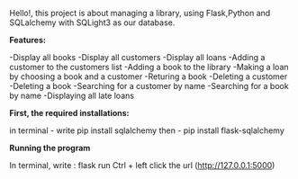 Hello!, this project is about managing a library,
using Flask,Python and SQLalchemy with SQLight3 as our database.

**Features:**

-Display all books
-Display all customers
-Display all loans
-Adding a customer to the customers list
-Adding a book to the library
-Making a loan by choosing a book and a customer
-Returing a book
-Deleting a customer
-Deleting a book
-Searching for a customer by name
-Searching for a book by name
-Displaying all late loans

**First, the required installations:**

in terminal - write pip install sqlalchemy
then - pip install flask-sqlalchemy

**Running the program**

In terminal, write : flask run
Ctrl + left click the url (http://127.0.0.1:5000)